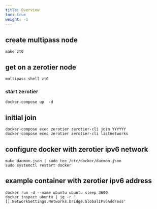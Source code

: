 ```yaml
---
title: Overview
toc: true
weight: -1
---
```

## create multipass node

    make zt0

## get on a zerotier node

    multipass shell zt0

### start zerotier

    docker-compose up  -d

## initial join

    docker-compose exec zerotier zerotier-cli join YYYYYY
    docker-compose exec zerotier zerotier-cli listnetworks

## configure docker with zerotier ipv6 network

    make daemon.json | sudo tee /etc/docker/daemon.json
    sudo systemctl restart docker

## example container with zerotier ipv6 address

    docker run -d --name ubuntu ubuntu sleep 3600
    docker inspect ubuntu | jq -r '.[].NetworkSettings.Networks.bridge.GlobalIPv6Address'

